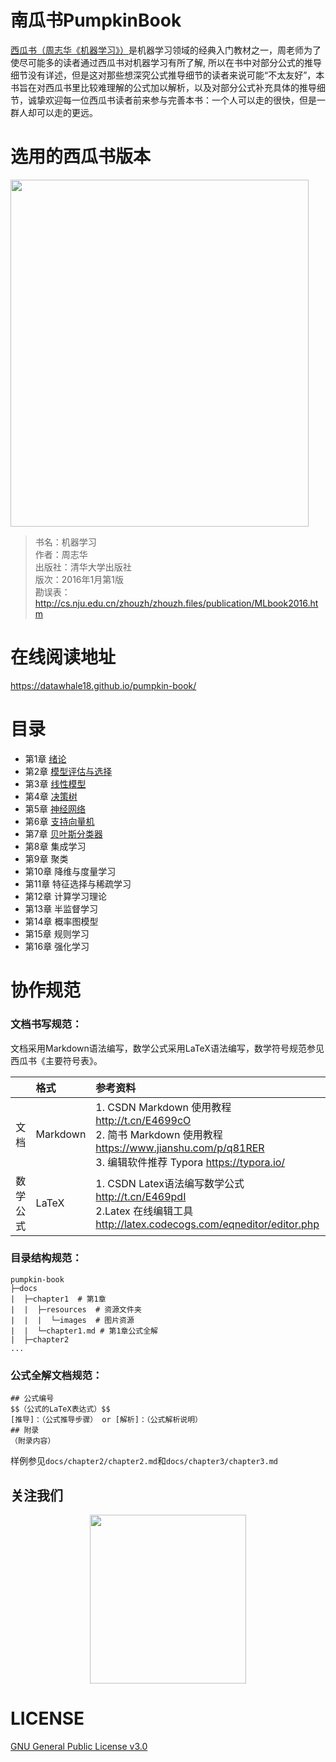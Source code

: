 # 南瓜书PumpkinBook
[西瓜书（周志华《机器学习》）](https://book.douban.com/subject/26708119)是机器学习领域的经典入门教材之一，周老师为了使尽可能多的读者通过西瓜书对机器学习有所了解, 所以在书中对部分公式的推导细节没有详述，但是这对那些想深究公式推导细节的读者来说可能“不太友好”，本书旨在对西瓜书里比较难理解的公式加以解析，以及对部分公式补充具体的推导细节，诚挚欢迎每一位西瓜书读者前来参与完善本书：一个人可以走的很快，但是一群人却可以走的更远。
# 选用的西瓜书版本
<img src="https://img1.doubanio.com/view/subject/l/public/s28735609.jpg" width = "476.7" height = "555.3">

> 书名：机器学习<br>
> 作者：周志华<br>
> 出版社：清华大学出版社<br>
> 版次：2016年1月第1版<br>
> 勘误表：http://cs.nju.edu.cn/zhouzh/zhouzh.files/publication/MLbook2016.htm

# 在线阅读地址
https://datawhale18.github.io/pumpkin-book/

# 目录

- 第1章 [绪论](https://datawhale18.github.io/pumpkin-book/#/chapter1/chapter1)
- 第2章 [模型评估与选择](https://datawhale18.github.io/pumpkin-book/#/chapter2/chapter2)
- 第3章 [线性模型](https://datawhale18.github.io/pumpkin-book/#/chapter3/chapter3)
- 第4章 [决策树](https://datawhale18.github.io/pumpkin-book/#/chapter4/chapter4)
- 第5章 [神经网络](https://datawhale18.github.io/pumpkin-book/#/chapter5/chapter5)
- 第6章 [支持向量机](https://datawhale18.github.io/pumpkin-book/#/chapter6/chapter6)
- 第7章 [贝叶斯分类器](https://datawhale18.github.io/pumpkin-book/#/chapter7/chapter7)
- 第8章 集成学习
- 第9章 聚类
- 第10章 降维与度量学习
- 第11章 特征选择与稀疏学习
- 第12章 计算学习理论
- 第13章 半监督学习
- 第14章 概率图模型
- 第15章 规则学习
- 第16章 强化学习

#  协作规范

### 文档书写规范：
文档采用Markdown语法编写，数学公式采用LaTeX语法编写，数学符号规范参见西瓜书《主要符号表》。

|          | 格式     | 参考资料                                                     |
| :------: | :------- | :----------------------------------------------------------- |
| 文档 | Markdown | 1. CSDN Markdown 使用教程 http://t.cn/E4699cO<br>2. 简书 Markdown 使用教程 https://www.jianshu.com/p/q81RER<br>3. 编辑软件推荐 Typora https://typora.io/ |
| 数学公式 | LaTeX    | 1. CSDN Latex语法编写数学公式 http://t.cn/E469pdI<br>2.Latex 在线编辑工具 http://latex.codecogs.com/eqneditor/editor.php |


### 目录结构规范：

```
pumpkin-book
├─docs
|  ├─chapter1  # 第1章
|  |  ├─resources  # 资源文件夹
|  |  |  └─images  # 图片资源
|  |  └─chapter1.md # 第1章公式全解
|  ├─chapter2
...
```
### 公式全解文档规范：
```
## 公式编号
$$（公式的LaTeX表达式）$$
[推导]：（公式推导步骤） or [解析]：（公式解析说明）
## 附录
（附录内容）
```
样例参见`docs/chapter2/chapter2.md`和`docs/chapter3/chapter3.md`

## 关注我们

<div align=center><img src="https://img-blog.csdnimg.cn/20181219162146245.png" width = "250" height = "270"></div>

# LICENSE
[GNU General Public License v3.0](https://github.com/Datawhale18/pumpkin-book/blob/master/LICENSE)

